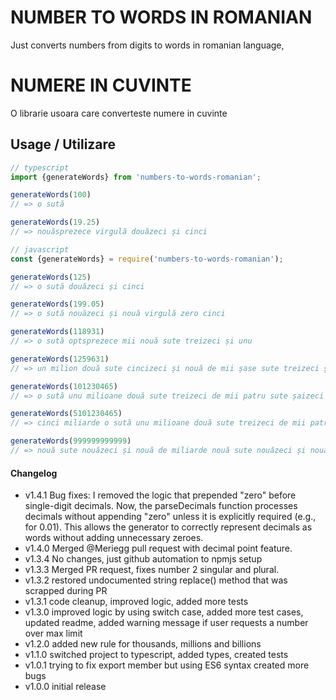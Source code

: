 
# NUMBER TO WORDS IN ROMANIAN
Just converts numbers from digits to words in romanian language,

# NUMERE IN CUVINTE
O librarie usoara care converteste numere in cuvinte

## Usage / Utilizare

```ts
// typescript
import {generateWords} from 'numbers-to-words-romanian';

generateWords(100)
// => o sută

generateWords(19.25)
// => nouăsprezece virgulă douăzeci și cinci
```

```js
// javascript
const {generateWords} = require('numbers-to-words-romanian');

generateWords(125)
// => o sută douăzeci și cinci

generateWords(199.05)
// => o sută nouăzeci și nouă virgulă zero cinci

generateWords(118931)
// => o sută optsprezece mii nouă sute treizeci și unu

generateWords(1259631)
// => un milion două sute cincizeci și nouă de mii șase sute treizeci și unu

generateWords(101230465)
// => o sută unu milioane două sute treizeci de mii patru sute șaizeci și cinci

generateWords(5101230465)
// => cinci miliarde o sută unu milioane două sute treizeci de mii patru sute șaizeci și cinci

generateWords(999999999999)
// => nouă sute nouăzeci și nouă de miliarde nouă sute nouăzeci și nouă de milioane nouă sute nouăzeci și nouă de mii nouă sute nouăzeci și nouă

```

#### Changelog
- v1.4.1 Bug fixes: I removed the logic that prepended "zero" before single-digit decimals. Now, the parseDecimals function processes decimals without appending "zero" unless it is explicitly required (e.g., for 0.01). This allows the generator to correctly represent decimals as words without adding unnecessary zeroes. 
- v1.4.0 Merged @Meriegg pull request with decimal point feature.
- v1.3.4 No changes, just github automation to npmjs setup 
- v1.3.3 Merged PR request, fixes number 2 singular and plural. 
- v1.3.2 restored undocumented string replace() method that was scrapped during PR
- v1.3.1 code cleanup, improved logic, added more tests
- v1.3.0 improved logic by using switch case, added more test cases, updated readme, added warning message if user requests a number over max limit
- v1.2.0 added new rule for thousands, millions and billions
- v1.1.0 switched project to typescript, added types, created tests
- v1.0.1 trying to fix export member but using ES6 syntax created more bugs
- v1.0.0 initial release 
